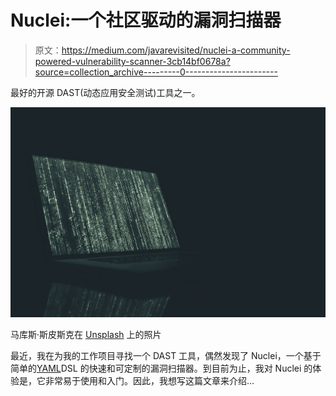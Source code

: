 # Nuclei:一个社区驱动的漏洞扫描器

> 原文：<https://medium.com/javarevisited/nuclei-a-community-powered-vulnerability-scanner-3cb14bf0678a?source=collection_archive---------0----------------------->

最好的开源 DAST(动态应用安全测试)工具之一。

![](img/bb88dafb6a7e7d82309219e357b037e9.png)

马库斯·斯皮斯克在 [Unsplash](https://unsplash.com/s/photos/it-security?utm_source=unsplash&utm_medium=referral&utm_content=creditCopyText) 上的照片

最近，我在为我的工作项目寻找一个 DAST 工具，偶然发现了 Nuclei，一个基于简单的[YAML](https://javarevisited.blogspot.com/2021/11/top-5-courses-to-learn-yaml-in-2022.html)DSL 的快速和可定制的漏洞扫描器。到目前为止，我对 Nuclei 的体验是，它非常易于使用和入门。因此，我想写这篇文章来介绍…